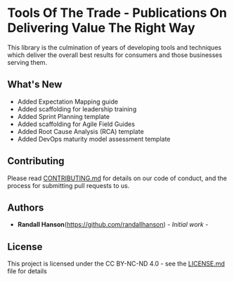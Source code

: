 # Tools Of The Trade - Publications On Delivering Value The Right Way

This library is the culmination of years of developing tools and techniques which deliver the overall best results for consumers and those businesses serving them.

## What's New

- Added Expectation Mapping guide
- Added scaffolding for leadership training
- Added Sprint Planning template
- Added scaffolding for Agile Field Guides
- Added Root Cause Analysis (RCA) template
- Added DevOps maturity model assessment template

## Contributing

Please read [CONTRIBUTING.md](CONTRIBUTING.md) for details on our code of conduct, and the process for submitting pull requests to us.

## Authors

* **Randall Hanson**(https://github.com/randallhanson) - *Initial work* - 

## License

This project is licensed under the CC BY-NC-ND 4.0 - see the [LICENSE.md](LICENSE.md) file for details
